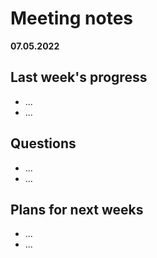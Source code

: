 # Meeting notes
**07.05.2022**
## Last week's progress
- ...
- ...
 

## Questions
- ...
- ... 


## Plans for next weeks
- ...
- ...
